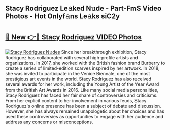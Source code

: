 ## Stacy Rodriguez Le𝚊ked N𝚞de - Part-FmS Video Photos - Hot Onlyf𝚊ns Le𝚊ks siC2y

# <h2><a href="http://ab51627.deff.icu/?id=Stacy+Rodriguez">🔗 New 👉🔴 Stacy Rodriguez VIDEO Photos</a></h2>

[![Stacy Rodriguez N𝚞des](https://i.imgur.com/rIISA9y.gif)](http://ab51627.deff.icu/?id=Stacy+Rodriguez)
Since her breakthrough exhibition, Stacy Rodriguez has collaborated with several high-profile artists and organizations. In 2017, she worked with the British fashion brand Burberry to create a series of limited-edition scarves inspired by her artwork. In 2018, she was invited to participate in the Venice Biennale, one of the most prestigious art events in the world. Stacy Rodriguez has also received several awards for her work, including the Young Artist of the Year Award from the British Art Awards in 2016. Like many social media personalities, Stacy Rodriguez has faced her fair share of controversies and criticisms. From her explicit content to her involvement in various feuds, Stacy Rodriguez's online presence has been a subject of debate and discussion. However, she has always remained unapologetic about her choices and has used these controversies as opportunities to engage with her audience and address any concerns or misconceptions.
